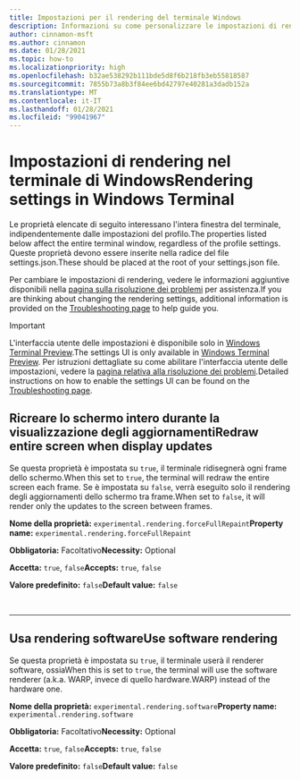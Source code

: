 ```yaml
---
title: Impostazioni per il rendering del terminale Windows
description: Informazioni su come personalizzare le impostazioni di rendering nel terminale di Windows.
author: cinnamon-msft
ms.author: cinnamon
ms.date: 01/28/2021
ms.topic: how-to
ms.localizationpriority: high
ms.openlocfilehash: b32ae538292b111bde5d8f6b218fb3eb55818587
ms.sourcegitcommit: 7855b73a8b3f84ee6bd42797e40281a3dadb152a
ms.translationtype: MT
ms.contentlocale: it-IT
ms.lasthandoff: 01/28/2021
ms.locfileid: "99041967"
---
```

# <a name="rendering-settings-in-windows-terminal"></a><span data-ttu-id="8d96f-103">Impostazioni di rendering nel terminale di Windows</span><span class="sxs-lookup"><span data-stu-id="8d96f-103">Rendering settings in Windows Terminal</span></span>

<span data-ttu-id="8d96f-104">Le proprietà elencate di seguito interessano l'intera finestra del terminale, indipendentemente dalle impostazioni del profilo.</span><span class="sxs-lookup"><span data-stu-id="8d96f-104">The properties listed below affect the entire terminal window, regardless of the profile settings.</span></span> <span data-ttu-id="8d96f-105">Queste proprietà devono essere inserite nella radice del file settings.json.</span><span class="sxs-lookup"><span data-stu-id="8d96f-105">These should be placed at the root of your settings.json file.</span></span>

<span data-ttu-id="8d96f-106">Per cambiare le impostazioni di rendering, vedere le informazioni aggiuntive disponibili nella [pagina sulla risoluzione dei problemi](./../troubleshooting.md#the-text-is-blurry) per assistenza.</span><span class="sxs-lookup"><span data-stu-id="8d96f-106">If you are thinking about changing the rendering settings, additional information is provided on the [Troubleshooting page](./../troubleshooting.md#the-text-is-blurry) to help guide you.</span></span>

> [!IMPORTANT]
> <span data-ttu-id="8d96f-107">L'interfaccia utente delle impostazioni è disponibile solo in [Windows Terminal Preview](https://aka.ms/terminal-preview).</span><span class="sxs-lookup"><span data-stu-id="8d96f-107">The settings UI is only available in [Windows Terminal Preview](https://aka.ms/terminal-preview).</span></span> <span data-ttu-id="8d96f-108">Per istruzioni dettagliate su come abilitare l'interfaccia utente delle impostazioni, vedere la [pagina relativa alla risoluzione dei problemi](./../troubleshooting.md#open-the-settings-ui).</span><span class="sxs-lookup"><span data-stu-id="8d96f-108">Detailed instructions on how to enable the settings UI can be found on the [Troubleshooting page](./../troubleshooting.md#open-the-settings-ui).</span></span>

## <a name="redraw-entire-screen-when-display-updates"></a><span data-ttu-id="8d96f-109">Ricreare lo schermo intero durante la visualizzazione degli aggiornamenti</span><span class="sxs-lookup"><span data-stu-id="8d96f-109">Redraw entire screen when display updates</span></span>

<span data-ttu-id="8d96f-110">Se questa proprietà è impostata su `true`, il terminale ridisegnerà ogni frame dello schermo.</span><span class="sxs-lookup"><span data-stu-id="8d96f-110">When this set to `true`, the terminal will redraw the entire screen each frame.</span></span> <span data-ttu-id="8d96f-111">Se è impostata su `false`, verrà eseguito solo il rendering degli aggiornamenti dello schermo tra frame.</span><span class="sxs-lookup"><span data-stu-id="8d96f-111">When set to `false`, it will render only the updates to the screen between frames.</span></span>

<span data-ttu-id="8d96f-112">**Nome della proprietà:** `experimental.rendering.forceFullRepaint`</span><span class="sxs-lookup"><span data-stu-id="8d96f-112">**Property name:** `experimental.rendering.forceFullRepaint`</span></span>

<span data-ttu-id="8d96f-113">**Obbligatoria:** Facoltativo</span><span class="sxs-lookup"><span data-stu-id="8d96f-113">**Necessity:** Optional</span></span>

<span data-ttu-id="8d96f-114">**Accetta:** `true`, `false`</span><span class="sxs-lookup"><span data-stu-id="8d96f-114">**Accepts:** `true`, `false`</span></span>

<span data-ttu-id="8d96f-115">**Valore predefinito:** `false`</span><span class="sxs-lookup"><span data-stu-id="8d96f-115">**Default value:** `false`</span></span>

<br />

___

## <a name="use-software-rendering"></a><span data-ttu-id="8d96f-116">Usa rendering software</span><span class="sxs-lookup"><span data-stu-id="8d96f-116">Use software rendering</span></span>

<span data-ttu-id="8d96f-117">Se questa proprietà è impostata su `true`, il terminale userà il renderer software, ossia</span><span class="sxs-lookup"><span data-stu-id="8d96f-117">When this is set to `true`, the terminal will use the software renderer (a.k.a.</span></span> <span data-ttu-id="8d96f-118">WARP, invece di quello hardware.</span><span class="sxs-lookup"><span data-stu-id="8d96f-118">WARP) instead of the hardware one.</span></span>

<span data-ttu-id="8d96f-119">**Nome della proprietà:** `experimental.rendering.software`</span><span class="sxs-lookup"><span data-stu-id="8d96f-119">**Property name:** `experimental.rendering.software`</span></span>

<span data-ttu-id="8d96f-120">**Obbligatoria:** Facoltativo</span><span class="sxs-lookup"><span data-stu-id="8d96f-120">**Necessity:** Optional</span></span>

<span data-ttu-id="8d96f-121">**Accetta:** `true`, `false`</span><span class="sxs-lookup"><span data-stu-id="8d96f-121">**Accepts:** `true`, `false`</span></span>

<span data-ttu-id="8d96f-122">**Valore predefinito:** `false`</span><span class="sxs-lookup"><span data-stu-id="8d96f-122">**Default value:** `false`</span></span>
